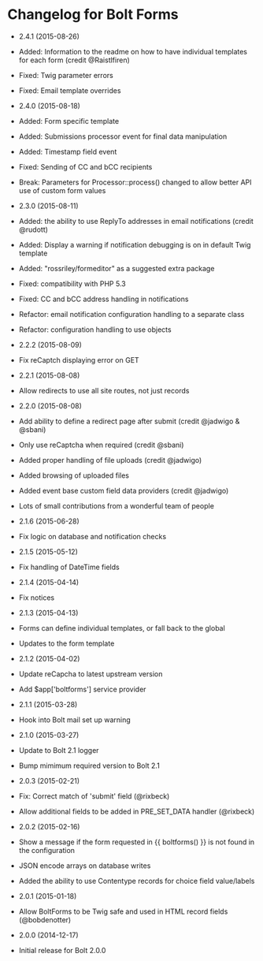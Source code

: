 # Changelog for Bolt Forms

* 2.4.1 (2015-08-26)
 * Added: Information to the readme on how to have individual templates for each form (credit @Raistlfiren)
 * Fixed: Twig parameter errors
 * Fixed: Email template overrides

* 2.4.0 (2015-08-18)
 * Added: Form specific template 
 * Added: Submissions processor event for final data manipulation
 * Added: Timestamp field event
 * Fixed: Sending of CC and bCC recipients
 * Break: Parameters for Processor::process() changed to allow better API use of custom form values

* 2.3.0 (2015-08-11)
 * Added: the ability to use ReplyTo addresses in email notifications (credit @rudott)
 * Added: Display a warning if notification debugging is on in default Twig template 
 * Added: "rossriley/formeditor" as a suggested extra package
 * Fixed: compatibility with PHP 5.3
 * Fixed: CC and bCC address handling in notifications
 * Refactor: email notification configuration handling to a separate class
 * Refactor: configuration handling to use objects

* 2.2.2 (2015-08-09)
 * Fix reCaptch displaying error on GET
 
* 2.2.1 (2015-08-08)
 * Allow redirects to use all site routes, not just records

* 2.2.0 (2015-08-08)

 * Add ability to define a redirect page after submit (credit @jadwigo & @sbani)
 * Only use reCaptcha when required (credit @sbani)
 * Added proper handling of file uploads (credit @jadwigo)
 * Added browsing of uploaded files
 * Added event base custom field data providers (credit @jadwigo)
 * Lots of small contributions from a wonderful team of people
 
* 2.1.6 (2015-06-28)

 * Fix logic on database and notification checks

* 2.1.5 (2015-05-12)

 * Fix handling of DateTime fields

* 2.1.4 (2015-04-14)

 * Fix notices

* 2.1.3 (2015-04-13)

 * Forms can define individual templates, or fall back to the global
 * Updates to the form template 

* 2.1.2 (2015-04-02)

 * Update reCapcha to latest upstream version
 * Add $app['boltforms'] service provider
 
* 2.1.1 (2015-03-28)

 * Hook into Bolt mail set up warning

* 2.1.0 (2015-03-27)

 * Update to Bolt 2.1 logger
 * Bump mimimum required version to Bolt 2.1

* 2.0.3 (2015-02-21)

 * Fix: Correct match of 'submit' field (@rixbeck)
 * Allow additional fields to be added in PRE_SET_DATA handler (@rixbeck)

* 2.0.2 (2015-02-16)

 * Show a message if the form requested in {{ boltforms() }} is not found in the configuration
 * JSON encode arrays on database writes
 * Added the ability to use Contentype records for choice field value/labels

* 2.0.1 (2015-01-18)

 * Allow BoltForms to be Twig safe and used in HTML record fields (@bobdenotter)

* 2.0.0 (2014-12-17)

 * Initial release for Bolt 2.0.0
